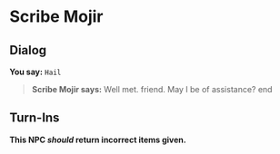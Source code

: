 # Scribe Mojir


## Dialog

**You say:** `Hail`



>**Scribe Mojir says:** Well met. friend.  May I be of assistance?
end



## Turn-Ins



**This NPC *should* return incorrect items given.**





